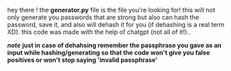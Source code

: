 hey there ! 
the **generator.py** file is the file you're looking for!
this will not only generate you passwords that are strong but also can hash the password, save it, and also will dehash it for you (if dehashing is a real term XD).
this code was made with the help of chatgpt (not all of it!)..

***note***
**just in case of dehahsing remember the passphrase you gave as an input while hashing/generating so that the code won't give you false positives or won't stop saying 'invalid passphrase'**
